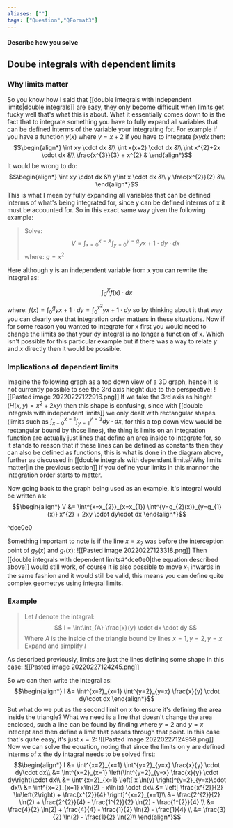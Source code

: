 ```yaml
---
aliases: [""]
tags: ["Question","QFormat3"]
---
```


#### Describe how you solve
## Doube integrals with dependent limits
### Why limits matter
So you know how I said that [[double integrals with independent limits|double integrals]] are easy, they only become difficult when limits get fucky well that's what this is about. What it essentially comes down to is the fact that to integrate something you have to fully expand all variables that can be defined interms of the variable your integrating for. For example if you have a function $y(x)$ where $y = x+2$ if you have to integrate $\int xy dx$ then:
$$\begin{align*}
\int xy \cdot dx &\\
\int x(x+2) \cdot dx &\\
\int x^{2}+2x \cdot dx &\\
\frac{x^{3}}{3} + x^{2} & 
\end{align*}$$
It would be wrong to do:
$$\begin{align*}
\int xy \cdot dx &\\
y\int x \cdot dx &\\
y \frac{x^{2}}{2} &\\
\end{align*}$$
This is what I mean by fully expanding all variables that can be defined interms of what's being integrated for, since y can be defined interms of x it must be accounted for. So in this exact same way given the following example:
> Solve:
> $$ V = \int^{x=X}_{x=0} \int^{y=g}_{y=0} yx+1 \cdot dy \cdot dx $$
> where: $g = x^{2}$

Here although y is an independent variable from x you can rewrite the integral as:

$$ \int^{X}_{0} f(x) \cdot dx $$

where: $f(x) = \int^{g}_{0} yx+1 \cdot dy= \int^{x^{2}}_{0} yx+1 \cdot dy$ so by thinking about it that way you can clearly see that integration order matters in these situations. Now if for some reason you wanted to integrate for x first you would need to change the limits so that your dy integral is no longer a function of x. Which isn't possible for this particular example but if there was a way to relate $y$ and $x$ directly then it would be possible.

### Implications of dependent limits
Imagine the following graph as a top down view of a 3D graph, hence it is not currently possible to see the 3rd axis hieght due to the perspective:
![[Pasted image 20220227122916.png]]
If we take the 3rd axis as hieght ($H(x,y) = x^{2} + 2xy$) then this shape is confusing, since with [[double integrals with independent limits]] we only dealt with rectangular shapes (limits such as $\int^{x=1}_{x+0}\int^{y=3}_{y=1}dy\cdot dx$, for this a top down view would be rectangular bound by those lines), the thing is limits on an integration function are actually just lines that define an area inside to integrate for, so it stands to reason that if these lines can be defined as constants then they can also be defined as functions, this is what is done in the diagram above, further as discussed in [[double integrals with dependent limits#Why limits matter|in the previous section]] if you define your limits in this mannor the integration order starts to matter.

Now going back to the graph being used as an example, it's integral would be written as:
$$\begin{align*}
V &= \int^{x=x_{2}}_{x=x_{1}} \int^{y=g_{2}(x)}_{y=g_{1}(x)} x^{2} + 2xy \cdot dy\cdot dx
\end{align*}$$

^dce0e0

Something important to note is if the line $x=x_{2}$ was before the interception point of $g_{2}(x)$ and $g_{1}(x)$:
![[Pasted image 20220227123318.png]]
Then [[double integrals with dependent limits#^dce0e0|the equation described above]] would still work, of course it is also possible to move $x_{1}$ inwards in the same fashion and it would still be valid, this means you can define quite complex geometrys using integral limits.

### Example
> Let $I$ denote the intagral:
> $$ I = \int\int_{A} \frac{x}{y} \cdot dx \cdot dy $$
> Where $A$ is the inside of the triangle bound by lines $x=1,y=2,y=x$
> Expand and simplify $I$

As described previously, limits are just the lines defining some shape in this case:
![[Pasted image 20220227124245.png]]

So we can then write the integral as:
$$\begin{align*}
I &= \int^{x=?}_{x=1} \int^{y=2}_{y=x} \frac{x}{y} \cdot dy\cdot dx
\end{align*}$$
But what do we put as the second limit on $x$ to ensure it's defining the area inside the triangle? What we need is a line that doesn't change the area enclosed, such a line can be found by finding where $y=2$ and $y=x$ intecept and then define a limit that passes through that point. In this case that's quite easy, it's just $x=2$:
![[Pasted image 20220227124959.png]]
Now we can solve the equation, noting that since the limits on y are defined interms of x the dy intagral needs to be solved first:
$$\begin{align*}
I &= \int^{x=2}_{x=1} \int^{y=2}_{y=x} \frac{x}{y} \cdot dy\cdot dx\\
&= \int^{x=2}_{x=1} \left(\int^{y=2}_{y=x} \frac{x}{y} \cdot dy\right)\cdot dx\\
&= \int^{x=2}_{x=1} \left[ x \ln(y) \right]^{y=2}_{y=x}\cdot dx\\
&= \int^{x=2}_{x=1} x\ln(2) - x\ln(x) \cdot dx\\
&= \left[ \frac{x^{2}}{2} \ln\left(2\right) + \frac{x^{2}}{4} \right]^{x=2}_{x=1}\\
&= \frac{2^{2}}{2} \ln(2) + \frac{2^{2}}{4} - \frac{1^{2}}{2} \ln(2) - \frac{1^{2}}{4} \\
&= \frac{4}{2} \ln(2) + \frac{4}{4} - \frac{1}{2} \ln(2) - \frac{1}{4} \\
&= \frac{3}{2} \ln(2)  - \frac{1}{2} \ln(2)\\
\end{align*}$$
